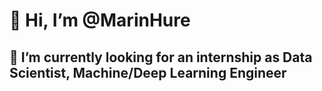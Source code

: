 # 👋 Hi, I’m @MarinHure
## 👀 I’m currently looking for an internship as Data Scientist, Machine/Deep Learning Engineer


<!---
MarinHure/MarinHure is a ✨ special ✨ repository because its `README.md` (this file) appears on your GitHub profile.
You can click the Preview link to take a look at your changes.
--->
